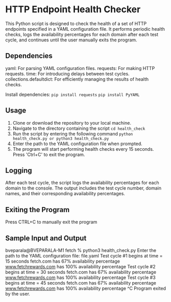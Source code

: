 # HTTP Endpoint Health Checker

This Python script is designed to check the health of a set of HTTP endpoints specified in a YAML configuration file. It performs periodic health checks, logs the availability percentages for each domain after each test cycle, and continues until the user manually exits the program.

## Dependencies

yaml: For parsing YAML configuration files.
requests: For making HTTP requests.
time: For introducing delays between test cycles.
collections.defaultdict: For efficiently managing the results of health checks.

Install dependencies:
``` pip install requests ```
``` pip install PyYAML ```

## Usage

1. Clone or download the repository to your local machine.
2. Navigate to the directory containing the script
``` cd health_check ```
3. Run the script by entering the following command
``` python health_check.py or python3 health_check.py ``` 
4. Enter the path to the YAML configuration file when prompted.
5. The program will start performing health checks every 15 seconds. Press 'Ctrl+C' to exit the program.


## Logging
After each test cycle, the script logs the availability percentages for each domain to the console.
The output includes the test cycle number, domain names, and their corresponding availability percentages.

## Exiting the Program
Press CTRL+C to manually exit the program

## Sample Input and Output
bveparala@BVEPARALA-M1 fetch % python3 health_check.py 
Enter the path to the YAML configuration file: file.yaml
Test cycle #1 begins at time = 15 seconds
fetch.com has 67% availability percentage
www.fetchrewards.com has 100% availability percentage
Test cycle #2 begins at time = 30 seconds
fetch.com has 67% availability percentage
www.fetchrewards.com has 100% availability percentage
Test cycle #3 begins at time = 45 seconds
fetch.com has 67% availability percentage
www.fetchrewards.com has 100% availability percentage
^C
Program exited by the user.